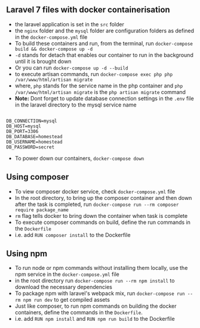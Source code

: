 ## Laravel 7 files with docker containerisation

- the laravel application is set in the ```src``` folder
- the ```nginx``` folder and the ```mysql``` folder are configuration folders as defined in the ```docker-compose.yml``` file
- To build these containers and run, from the terminal, run  ```docker-compose build && docker-compose up -d ```
- ```-d``` stands for detach that enables our container to run in the background until it is brought down
- Or you can run ```docker-compose up -d --build```
- to execute artisan commands, run ```docker-compose exec php php /var/www/html/artisan migrate```
- where, ```php``` stands for the service name in the php container and ```php /var/www/html/artisan migrate``` is the ```php artisan migrate``` command
- <b>Note:</b> Dont forget to update database connection settings in the ```.env``` file in the laravel directory to the mysql service name

<pre><code>
DB_CONNECTION=mysql
DB_HOST=mysql
DB_PORT=3306
DB_DATABASE=homestead
DB_USERNAME=homestead
DB_PASSWORD=secret
</code></pre>

- To power down our containers, ```docker-compose down```

## Using composer
- To view composer docker service, check ```docker-compose.yml``` file
- In the root directory, to bring up the composer container and then down after the task is completed, run ```docker-compose run --rm composer require package_name``` 
- ```rm``` flag tells docker to bring down the container when task is complete
- To execute composer commands on build, define the run commands in the ```Dockerfile```
- i.e. add ```RUN composer install``` to the Dockerfile

## Using npm
- To run node or npm commands without installing them locally, use the npm service in the ```docker-compose.yml``` file
- in the root directory run ```docker-compose run --rm npm install``` to download the necessary dependencies
- To package npm with laravel's webpack mix, run ```docker-compose run --rm npm run dev``` to get compiled assets
- Just like composer, to run npm commands on building the docker containers, define the commands in the ```Dockerfile```.
- i.e. add ```RUN npm install``` and ```RUN npm run build``` to the Dockerfile